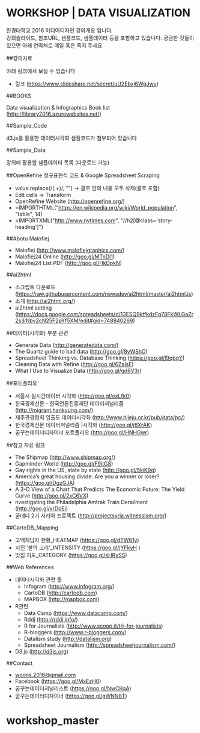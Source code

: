WORKSHOP | DATA VISUALIZATION
===============

한경대학교 2016 미디어디자인 강의개요 입니다.  
강의슬라이드, 참조URL, 샘플코드, 샘플데이터 등을 포함하고 있습니다. 
궁금한 것들이 있으면 아래 연락처로 메일 혹은 쪽지 주세요

##강의자료

아래 링크에서 보실 수 있습니다

- 링크 (https://www.slideshare.net/secret/uU2Ebxj6WgJwv)

##BOOKS

Data visualization & Infographics Book list (http://library2016.azurewebsites.net/)

##Sample_Code

d3.js를 활용한 데이터시각화  샘플코드가 첨부되어 있습니다

##Sample_Data

강의에 활용할 샘플데이터 목록 (다운로드 가능)

##OpenRefine 정규표현식 코드 & Google Spreadsheet Scraping

- value.replace(/\(.+\)/, "") -> 괄호 안의 내용 모두 삭제(괄호 포함)
- Edit cells -> Transform
- OpenRefine Website (http://openrefine.org/)
- =IMPORTHTML("https://en.wikipedia.org/wiki/World_population", "table", 14)
- =IMPORTXML("http://www.nytimes.com", "//h2[@class='story-heading']")

##Abotu Malofiej

- Malofiej (http://www.malofiejgraphics.com/)
- Malofiej24 Online (http://goo.gl/MTnDl1)
- Malofiej24 List PDF (http://goo.gl/HkDpkN)

##ai2html

- 스크립트 다운로드 (https://raw.githubusercontent.com/newsdev/ai2html/master/ai2html.js)
- 소개 (http://ai2html.org/)
- ai2html setting (https://docs.google.com/spreadsheets/d/13ESQ9ktfkdzFq78FkWLGaZr2s3lNbv2cN25F2pYf5XM/edit#gid=748840269)



##데이터(시각화) 부분 관련 

- Generate Data (http://generatedata.com/)
- The Quartz guide to bad data (http://goo.gl/8yWShO)
- Spreadsheet Thinking vs. Database Thinking (https://goo.gl/l9qpgY)
- Cleaning Data with Refine (http://goo.gl/6ZalsF)
- What I Use to Visualize Data (http://goo.gl/gd6V3r)

##포트폴리오

- 서울시 실시간데이터 시각화 (http://goo.gl/oxLfk0)
- 한국경제신문 - 한국언론진흥재단 데이터저널리즘 (http://migrant.hankyung.com/)
- 제주관광협회 입출도 데이터시각화 (http://www.hijeju.or.kr/pub/data/pc/)
- 한국경제신문 데이터저널리즘 |시각화 (http://goo.gl/j8XrAK)
- 꿈꾸는데이터디자이너 포트폴리오 (http://goo.gl/HNHGwr)

##참고 자료 링크

- The Shipmap (http://www.shipmap.org/)
- Gapminder World (http://goo.gl/F9itG8)
- Gay rights in the US, state by state (http://goo.gl/5kiK9q)
- America’s great housing divide: Are you a winner or loser? (https://goo.gl/DgzGJA)
- A 3-D View of a Chart That Predicts The Economic Future: The Yield Curve (http://goo.gl/2xC6VX)
- nvestigating the Philadelphia Amtrak Train Derailment (http://goo.gl/xrDdEi)
- 꿈데디 2기 시리아 프로젝트 (http://projectsyria.witnessism.org/)

##CartoDB_Mapping

- 고액체납자 현황_HEATMAP (https://goo.gl/dTW81y)
- 지진 '불의 고리'_INTENSITY (https://goo.gl/jYFkyH )
- 맛집 지도_CATEGORY (https://goo.gl/sHRvSS)


##Web References

- 데이터시각화 관련 툴
	- Infogram (http://www.infogram.org/)
	- CartoDB (http://cartodb.com)
	- MAPBOX (http://mapbox.com)
- R관련
	- Data Camp (https://www.datacamp.com/)
	- Rddj (http://rddj.info/)
	- R for Journalists (http://www.scoop.it/t/r-for-journalists)
	- R-bloggers (http://www.r-bloggers.com/)
	- Datalism study (http://datalism.org)
	- Spreadsheet Journalism (http://spreadsheetjournalism.com/)
- D3.js (http://d3js.org)



##Contact

- woons.2016@gmail.com
- Facebook (https://goo.gl/MxEzH0)
- 꿈꾸는데이터저널리스트 (https://goo.gl/NwCKqA)
- 꿈꾸는데이터디자이너 (https://goo.gl/gWNN8T)
# workshop_master
